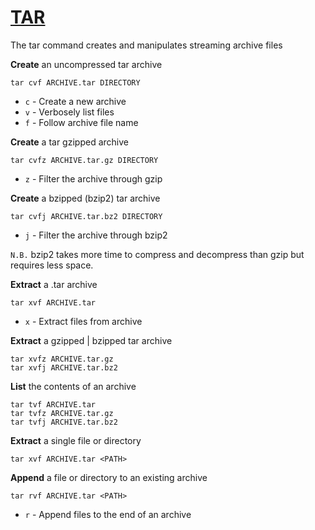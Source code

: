 # [TAR](https://man7.org/linux/man-pages/man1/tar.1.html)
The tar command creates and manipulates streaming archive files

__Create__ an uncompressed tar archive
```
tar cvf ARCHIVE.tar DIRECTORY
```
- `c` - Create a new archive
- `v` - Verbosely list files
- `f` - Follow archive file name

__Create__ a tar gzipped archive
```
tar cvfz ARCHIVE.tar.gz DIRECTORY
```
- `z` - Filter the archive through gzip

__Create__ a bzipped (bzip2) tar archive
```
tar cvfj ARCHIVE.tar.bz2 DIRECTORY
```
- `j` - Filter the archive through bzip2

`N.B.` bzip2 takes more time to compress and decompress than gzip but requires less space.

__Extract__ a .tar archive
```
tar xvf ARCHIVE.tar
```
- `x` - Extract files from archive

__Extract__ a gzipped | bzipped tar archive
```
tar xvfz ARCHIVE.tar.gz
tar xvfj ARCHIVE.tar.bz2
```

__List__ the contents of an archive
```
tar tvf ARCHIVE.tar
tar tvfz ARCHIVE.tar.gz
tar tvfj ARCHIVE.tar.bz2
```

__Extract__ a single file or directory
```
tar xvf ARCHIVE.tar <PATH>
```

__Append__ a file or directory to an existing archive
```
tar rvf ARCHIVE.tar <PATH>
```
- `r` - Append files to the end of an archive
